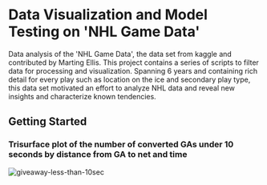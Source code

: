 # Data Visualization and Model Testing on 'NHL Game Data' 

Data analysis of the 'NHL Game Data', the data set from kaggle and contributed by Marting Ellis. This project contains a series of scripts to filter data for processing and visualization. Spanning 6 years and containing rich detail for every play such as location on the ice and secondary play type, this data set motivated an effort to analyze NHL data and reveal new insights and characterize known tendencies. 

## Getting Started



### Trisurface plot of the number of converted GAs under 10 seconds by distance from GA to net and time

![giveaway-less-than-10sec](https://user-images.githubusercontent.com/21959159/58520036-3ca24380-8173-11e9-8646-6cd7a36ec1a7.gif)
